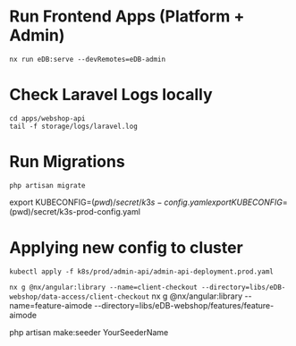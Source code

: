 # Run Frontend Apps (Platform + Admin)

`nx run eDB:serve --devRemotes=eDB-admin`

# Check Laravel Logs locally

`cd apps/webshop-api`  
`tail -f storage/logs/laravel.log`

# Run Migrations

`php artisan migrate`

export KUBECONFIG=$(pwd)/secret/k3s-config.yaml
export KUBECONFIG=$(pwd)/secret/k3s-prod-config.yaml

# Applying new config to cluster

`kubectl apply -f k8s/prod/admin-api/admin-api-deployment.prod.yaml`

`nx g @nx/angular:library --name=client-checkout --directory=libs/eDB-webshop/data-access/client-checkout`
nx g @nx/angular:library --name=feature-aimode --directory=libs/eDB-webshop/features/feature-aimode

php artisan make:seeder YourSeederName
